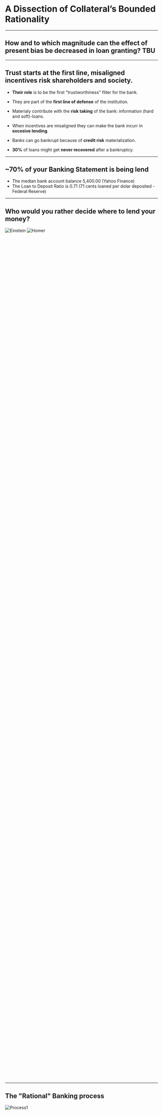 <!-- .slide: class="title-slide" -->
# A Dissection of Collateral’s Bounded Rationality
</section>

---
<!-- .slide: class="slide-heading" -->
## How and to which magnitude can the effect of present bias be decreased in loan granting? TBU

---
<!-- .slide: class="slide-heading" -->
## Trust starts at the first line, misaligned incentives risk shareholders and society.

- **Their role** is to be the first "trustworthiness" filter for the bank.
- They are part of the **first line of defense** of the institution.
- Materialy contribute with the **risk taking** of the bank: information (hard and soft)-loans.

- When incentives are misaligned they can make the bank incurr in **excesive lending**.
- Banks can go bankrupt because of **credit risk** materialization.
- **30%** of loans might get **never recovered** after a bankruptcy.

---
<!-- .slide: class="slide-heading" -->
## ~70% of your Banking Statement is being lend

- The median bank account balance 5,400.00 (Yahoo Finance)
- The Loan to Deposit Ratio is 0.71 (71 cents loaned per dolar deposited - Federal Reserve)

---
<!-- .slide: class="slide-heading" -->
## Who would you rather decide where to lend your money?

<div class="cols" style="min-height:70vh; align-items:center; justify-items:center; gap:64px;">
  <img data-src="./images/einsten.jpg" style="max-height:60vh; width:auto;" alt="Einstein">
  <img data-src="./images/homer.webp" style="max-height:60vh; width:auto;" alt="Homer">
</div>

---
<!-- .slide: class="slide-heading" -->
## The "Rational" Banking process

<div class="r-vstack" style="height:80vh;justify-content:center;align-items:center;">
  <img data-src="./images/Figure1.png" alt="Process1" style="max-height:75vh;width:auto;display:block;">
</div>

---
<!-- .slide: class="slide-heading" -->
## Heuristics in the Banking Process  (1/2)

![Process2](./images/Figure4.png) <!-- .element: class="r-stretch" style="max-height:60vh;width:auto;" -->


--
<!-- .slide: class="slide-heading" -->
## Heuristics in the Banking Process (2/2)

![Process3](./images/Figure6.png) <!-- .element: class="r-stretch" style="max-height:60vh;width:auto;" -->

---
<!-- .slide: class="slide-heading" -->
## The Utility Function

$$
\begin{aligned}
U_t
&=\underbrace{\,w(p_t)\,v\!\big(c_t^{\text{repay}}\mid r_t\big)
+\bigl[1-w(p_t)\bigr]\,
v\!\big(c_t^{\text{default}}\mid r_t\big)\,}_{\text{within-period prospect value}}
\\[2pt]
&\quad+\;
\underbrace{\beta \sum_{\tau=t+1}^{T} \delta^{\,\tau-t}\,
\mathbb{E}\!\Big[
w(p_\tau)\,v\!\big(c_\tau^{\text{repay}}\mid r_\tau\big)
+\bigl[1-w(p_\tau)\bigr]\,
v\!\big(c_\tau^{\text{default}}\mid r_\tau\big)
\Big]}_{\text{present-biased discounted future prospect value}} \, .
\end{aligned}
$$

<table style="border-collapse:collapse; margin:auto;">
  <thead>
    <tr>
      <th style="border:1px solid #ccc; padding:6px;">Symbol</th>
      <th style="border:1px solid #ccc; padding:6px;">Meaning</th>
    </tr>
  </thead>
  <tbody>
    <tr><td style="border:1px solid #ccc; padding:6px;">$c_t$</td>
        <td style="border:1px solid #ccc; padding:6px;">Outcome at time $t$ (we specialize to $K{=}1$)</td></tr>
    <tr><td style="border:1px solid #ccc; padding:6px;">$r_t$</td>
        <td style="border:1px solid #ccc; padding:6px;">Reference point at time $t$</td></tr>
    <tr><td style="border:1px solid #ccc; padding:6px;">$p_t$</td>
        <td style="border:1px solid #ccc; padding:6px;">Objective probability of “repay” (Bernoulli prospect)</td></tr>
    <tr><td style="border:1px solid #ccc; padding:6px;">$w(\cdot)$</td>
        <td style="border:1px solid #ccc; padding:6px;">Probability-weighting function (KT’79)</td></tr>
    <tr><td style="border:1px solid #ccc; padding:6px;">$\alpha_v,\beta_v$</td>
        <td style="border:1px solid #ccc; padding:6px;">Value curvature in gains / losses (around $r_t$)</td></tr>
    <tr><td style="border:1px solid #ccc; padding:6px;">$\lambda$</td>
        <td style="border:1px solid #ccc; padding:6px;">Loss aversion ($\ge 1$)</td></tr>
    <tr><td style="border:1px solid #ccc; padding:6px;">$V_t$</td>
        <td style="border:1px solid #ccc; padding:6px;">Decision-weighted within-period value</td></tr>
    <tr><td style="border:1px solid #ccc; padding:6px;">$\beta\in(0,1]$</td>
        <td style="border:1px solid #ccc; padding:6px;">Present-bias factor (Laibson, 1997)</td></tr>
    <tr><td style="border:1px solid #ccc; padding:6px;">$\delta\in(0,1)$</td>
        <td style="border:1px solid #ccc; padding:6px;">Per-period discount factor</td></tr>
    <tr><td style="border:1px solid #ccc; padding:6px;">$T$</td>
        <td style="border:1px solid #ccc; padding:6px;">Horizon</td></tr>
  </tbody>
</table>

--

<!-- .slide: class="slide-heading" -->
## The Decision Rule Our Decision Maker Follows

Utility for each scenario is computed via the KT’79 value $v(\cdot\mid r)$ for the corresponding outcomes.

**Decision-weighted expected utilities:**
$$
\mathbb{E}\!\left[U\mid \text{Accept}\right] \;=\; w(p)\,U_1 \;+\; \bigl[1-w(p)\bigr]\,U_2,
\qquad
\mathbb{E}\!\left[U\mid \text{Reject}\right] \;=\; w(p)\,U_3 \;+\; \bigl[1-w(p)\bigr]\,U_4.
$$

- When **Right**:
  - $U_1$: accept a good loan (repay).
  - $U_4$: reject a bad loan (default).
- When **Wrong**:
  - $U_3$: Type I (reject a good loan).
  - $U_2$: Type II (accept a bad loan).

In a multi-scenario task, rank by the expected value above (largest to smallest).

--

<!-- .slide: class="slide-heading" -->
## Intertemporal Choice Component (Laibson, 1997)

$$
U_t \;=\; V_t \;+\; \beta \sum_{\tau = t+1}^{T} \delta^{\,\tau - t}\, \mathbb{E}\!\left[V_\tau\right]
$$

Where,

- $V_t$ : KT’79 decision-weighted within-period value (relative to $r_t$)  
- $\beta$ : present-bias parameter $\beta \in(0,1]$  
- $\delta$ : discount factor $\delta\in(0,1)$  
- $T$ : the time horizon

--

<!-- .slide: class="slide-heading" -->
## Reference Formation (Kőszegi & Rabin, 2006)

We adopt expectations-based **reference formation** for $r_t$ (e.g., $r_t=\mathbb{E}_{t-1}[c_t]$ or partial adaptation).
Within-period value follows Kahneman–Tversky (1979) Prospect Theory (see “The Utility Function”).

--

<!-- .slide: class="slide-heading" -->
## Prospect Theory Value Around the Reference (Kahneman–Tversky, 1979)

$$
v(c_t\mid r_t)=
\begin{cases}
(c_t-r_t)^{\alpha_v}, & c_t\ge r_t,\\[4pt]
-\lambda\,(r_t-c_t)^{\beta_v}, & c_t< r_t,
\end{cases}
\qquad \alpha_v,\beta_v\in(0,1],\ \lambda\ge 1.
$$

Decision weighting for a Bernoulli prospect (repay vs default):
$$
V_t \;=\; w(p_t)\,v\!\big(c_t^{\text{repay}}\mid r_t\big)
      \;+\; \bigl[1-w(p_t)\bigr]\,v\!\big(c_t^{\text{default}}\mid r_t\big).
$$

--

<!-- .slide: class="slide-heading" -->
## Hybrid Model (Present Bias + Prospect Theory + Attention)

$$
U_t \;=\; V_t \;+\; \beta \sum_{\tau=t+1}^{T} \delta^{\,\tau-t}\,\mathbb{E}\!\left[V_\tau\right],
\quad
V_t \;=\; w(p_t)\,v(c_t^{\text{repay}}\mid r_t)+\bigl[1-w(p_t)\bigr]\,v(c_t^{\text{default}}\mid r_t).
$$

--

<!-- .slide: class="slide-heading" -->
## To be Consistent with De Clippel Ancillary Conditions

- $A_t$: available menu  
- $F(A_t)$: feasible attention sets  
- $S_t \subseteq A_t$: endogenous consideration set  

**Feasible utility path:**
$$
\tilde{U}_t
=\max_{c_t\in S_t}\Big[
  V_t(c_t\mid r_t)
  + \beta \sum_{\tau=t+1}^{T}\delta^{\tau-t}\,
    \mathbb{E}_{S_\tau}\!\big[ V_\tau(c_\tau\mid r_\tau) \big]
\Big],
\quad S_t\in F(A_t),\ \ V_t(c_t\mid r_t)\ge \theta_t.
$$

---
<!-- .slide: class="slide-heading" -->
## A Blur in the Perceived Feasibility Frontier

<div class="cols" style="min-height:70vh; align-items:center; justify-items:center; gap:64px;">
  <img data-src="./images/frontier1.png" style="max-height:60vh; width:auto;" alt="Frontier1">
  <img data-src="./images/frontier2.png" style="max-height:60vh; width:auto;" alt="Frontier2">
</div>

--
<!-- .slide: class="slide-heading" -->
## The effect of an Ancillary condition "d" (Clippel, Nd)

- $\Psi$ : bias (present bias)
- $\lambda$ : risk preference
- Decision set:

$$L=C(\{ x,y \}, \Psi, \lambda) \textnormal{ where, } (x,y)\in \mathbb{R}^2_+ $$

And the frontier:

$$y=\left(1-\left(\frac{x}{\psi}\right)^{1-\lambda}\right)^{1-\lambda}$$

--
<!-- .slide: class="slide-heading" -->
## The Frontier perception shift and inter-temporal effect

- Distorded decision set:
$$\psi_t=\psi(\psi_{t-1},A_t)$$
- Inter-temporal effect of time dependency:
$$\text{where, } x\in [0,\psi_t] \text{ and, } \lambda \in (0,1)$$


---
<!-- .slide: class="slide-heading" -->
## Experimental Design

- Lab Experiment
- Field Experiment

--
<!-- .slide: class="slide-heading" -->
## Our Lab Experiment

<table style="border-collapse:collapse; margin:auto;">
  <thead>
    <tr>
      <th style="border:1px solid #ccc; padding:6px;"></th>
      <th colspan="2" style="border:1px solid #ccc; padding:6px; text-align:center;">Time Delay</th>
    </tr>
    <tr>
      <th style="border:1px solid #ccc; padding:6px; text-align:left;">Incentive Adjustment</th>
      <th style="border:1px solid #ccc; padding:6px; text-align:center;">Yes</th>
      <th style="border:1px solid #ccc; padding:6px; text-align:center;">No</th>
    </tr>
  </thead>
  <tbody>
    <tr>
      <td style="border:1px solid #ccc; padding:6px;"><strong>Yes</strong></td>
      <td style="border:1px solid #ccc; padding:6px; text-align:center;">Treatment 3</td>
      <td style="border:1px solid #ccc; padding:6px; text-align:center;">Treatment 2</td>
    </tr>
    <tr>
      <td style="border:1px solid #ccc; padding:6px;"><strong>No</strong></td>
      <td style="border:1px solid #ccc; padding:6px; text-align:center;">Treatment 1</td>
      <td style="border:1px solid #ccc; padding:6px; text-align:center;">Control</td>
    </tr>
  </tbody>
</table>

--
<!-- .slide: class="slide-heading" -->
## The Subject's Measures

- Risk Aversion (Holt and Laury, 2002)
- Short-term Impatience (Andreoni, 2012)
- Risk Seeking (Eckel and Grossman, 2002)
- DOSPERT - Risk Taking (Blais and Weber, 2006)

--
<!-- .slide: class="slide-heading" -->
## A Decision Making Situation

- Loan Officer Training in 5 minutes
- Decision making - rank from most to least chances of repayment (5 decisions)

<section>
  <div style="display:grid; grid-template-columns: 1.1fr .9fr; gap:16px; align-items:start; max-width:1100px; margin:0 auto;">

    <!-- Panel: Application -->
    <div style="border:1px solid #c9ced6; border-radius:12px; overflow:hidden; box-shadow:0 2px 12px rgba(0,0,0,.05);">
      <div style="background:#0b3d5c; color:#fff; padding:10px 14px; font-weight:700;">CREDIT APPLICATION A</div>
      <div style="padding:14px; background:#f8fafc;">
        <table style="width:100%; border-collapse:separate; border-spacing:0 8px; font-family: ui-monospace, SFMono-Regular, Menlo, Monaco, Consolas, 'Liberation Mono', monospace;">
          <tr><td style="color:#5b6573;">Amount Requested</td><td style="text-align:right; font-weight:700;">$10,000.00</td></tr>
          <tr><td style="color:#5b6573;">Term</td><td style="text-align:right;">36 periods</td></tr>
          <tr><td style="color:#5b6573;">Payment Frequency</td><td style="text-align:right;">Monthly <span style="padding:2px 6px; border:1px solid #c9ced6; border-radius:4px; background:#eef3f8;">X</span></td></tr>
          <tr><td style="color:#5b6573;">Installment (payment)</td><td style="text-align:right; font-weight:700;">$346.65</td></tr>
          <tr><td style="color:#5b6573;">Purpose of Credit</td><td style="text-align:right;">Consumer</td></tr>
          <tr><td style="color:#5b6573;">Type of Collateral</td><td style="text-align:right;">Mortgage-backed</td></tr>
          <tr><td style="color:#5b6573;">Source of Income</td><td style="text-align:right;">Private employee (5 years)</td></tr>
          <tr><td style="color:#5b6573;">Score</td><td style="text-align:right;">AAA (950; positive bureau history – 10 years)</td></tr>
          <tr><td style="color:#5b6573;">Total Consolidated Risk</td><td style="text-align:right; font-weight:700;">$10,000.00</td></tr>
        </table>
      </div>
    </div>

    <!-- Panel: Payment Capacity Analysis -->
    <div style="border:1px solid #c9ced6; border-radius:12px; overflow:hidden; box-shadow:0 2px 12px rgba(0,0,0,.05);">
      <div style="background:#0b3d5c; color:#fff; padding:10px 14px; font-weight:700;">Payment Capacity Analysis</div>
      <div style="padding:14px;">

        <table style="width:100%; border-collapse:separate; border-spacing:0 6px; margin-bottom:12px; font-family: ui-monospace, SFMono-Regular, Menlo, Monaco, Consolas, 'Liberation Mono', monospace;">
          <thead>
            <tr>
              <th style="text-align:left; color:#5b6573;">Assets</th>
              <th style="text-align:right; color:#5b6573;">Value</th>
              <th></th>
              <th style="text-align:left; color:#5b6573;">Liabilities</th>
              <th style="text-align:right; color:#5b6573;">Value</th>
            </tr>
          </thead>
          <tbody>
            <tr><td>Real Estate</td><td style="text-align:right;">$20,000.00</td><td></td><td>Secured Bank Debt</td><td style="text-align:right;">$19,120.89</td></tr>
            <tr><td>Other Assets</td><td style="text-align:right;">$10,000.00</td><td></td><td>Short-Term Liabilities</td><td style="text-align:right;">$953.75</td></tr>
          </tbody>
        </table>

        <table style="width:100%; border-collapse:separate; border-spacing:0 6px; font-family: ui-monospace, SFMono-Regular, Menlo, Monaco, Consolas, 'Liberation Mono', monospace;">
          <thead>
            <tr>
              <th style="text-align:left; color:#5b6573;">Income / Expense</th>
              <th style="text-align:right; color:#5b6573;">Amount</th>
              <th></th>
              <th style="text-align:left; color:#5b6573;">Income / Expense</th>
              <th style="text-align:right; color:#5b6573;">Amount</th>
            </tr>
          </thead>
          <tbody>
            <tr><td>Income</td><td style="text-align:right;">$1,247.55</td><td></td><td>Financial Expenses</td><td style="text-align:right;">$459.80</td></tr>
            <tr><td>Family Expenses</td><td style="text-align:right;">$98.00</td><td></td><td>Net Savings</td><td style="text-align:right; font-weight:700;">$689.75</td></tr>
            <tr><td style="color:#5b6573;">Total Expenses</td><td style="text-align:right;">$557.80</td><td></td><td></td><td></td></tr>
          </tbody>
        </table>

      </div>
    </div>

  </div>
</section>


--
<!-- .slide: class="slide-heading" -->
## The Field Experiment

1. Loan Officers undergo a "regular" workshop.
2. Fill surveys (behavioral traits).
3. They have to make decision sets
4. Start an unrelated training.
5. HR provides Stimuli
6. They have to make decisions sets

---
<!-- .slide: class="slide-heading" -->
## Preliminary Results

| Category              | Details                                                                 |
|----------------------|--------------------------------------------------------------------------|
| Participants (n)     | 42 loan officers                                                         |
| Age range            | 25–45 years                                                              |
| Gender               | 17 male, 25 female                                                       |
| Experience (role)    | 2 months – 10 years                                                      |
| Context              | During a scheduled training                                              |
| Instruments          | DOSPERT test; Holt–Laury risk test                                       |
| Decision sets        | Based on current bank standards, pre & post stimuli                      |
| Stimulus             | HR announced a change to bonus calculation (vs. status quo)              |

--

| Outcome                                  | Result / Interpretation                                                                 |
|------------------------------------------|------------------------------------------------------------------------------------------|
| Loan decision accuracy                    | Increased from 46% to 53% when present bias was deactivated                             |
| Collective risk preferences               | Shifted in the very short term, then converged back toward baseline                     |
| Statistical power                         | Study underpowered; ~290 participants estimated for statistical significance            |


--

<!-- .slide: class="slide-heading" -->
## Better Decision Makers (In Average)

<!-- .slide: class="img-center" -->

<div style="display:grid; place-items:center; min-height:80vh;">
  <img src="./images/Accuracy_2.png"
       alt="Accuracy figure"
       style="max-width:90%; max-height:85vh;" />
</div>

--

<!-- .slide: class="slide-heading" -->
## Less willing to take risks (for a bit)

<!-- .slide: class="img-center" -->

<div style="display:grid; place-items:center; min-height:80vh;">
  <img src="./images/Risk_Preference_Trajectories.png"
       alt="Accuracy figure"
       style="max-width:90%; max-height:85vh;" />
</div>

---
<!-- .slide: class="slide-heading" -->
## Empirical Strategy Using MLE

**From the Experiments**
- Risk (Holt–Laury) $R^{HL}$
- Eckel–Grossman $R^{EG}$
- DOSPERT $R^{DOS}$
- Impatience $S^{imp}$
- Delay indicator $D$

--

## From Theory to Econometrics (Ordered Probit)

**Latent index** for trial $i$ (subject $g$):

$$
y_i^\ast = m_i'\theta + \varepsilon_i, \qquad \varepsilon_i \sim \mathcal{N}(0,1)
$$

Observed category $y_i \in \{1,\dots,J\}$ via cutpoints  
$\mu_0=-\infty < \mu_1 < \dots < \mu_{J-1} < \mu_J=+\infty$:

$$
P(y_i=j) = \Phi(\mu_j - m_i'\theta) - \Phi(\mu_{j-1} - m_i'\theta)
$$

**Design of $m_i$:**
- **Present bias:** $D_i$, $S^{imp}_g$, $D_i \times S^{imp}_g$
- **Prospect Theory features:**
  - Gain/loss indicator relative to $r_t$: $\mathbb{1}\{c_t \gtrless r_t\}$
  - Magnitude terms: $|c_t-r_t|$ (and interactions for curvature proxies)
  - Loss-side asymmetry proxy (for $\lambda$): $\mathbb{1}\{c_t<r_t\}\times |c_t-r_t|$
  - Probability level $p_t$ and small/large-$p$ bins (for $w(\cdot)$ sensitivity)
- **Attention / consideration set:** menu size, time pressure, salience flags, process-tracing counts (hover/time on collateral vs cash-flow)
- **Controls:** stakes, variance, information load

**Heteroskedasticity:**  
$\mathrm{Var}(\varepsilon_i)=\sigma_i^2=\exp(w_i'\kappa)$  
$\Rightarrow\; P(y_i=j)=\Phi\!\Big(\frac{\mu_j-m_i'\theta}{\sigma_i}\Big)-\Phi\!\Big(\frac{\mu_{j-1}-m_i'\theta}{\sigma_i}\Big)$

**Panel heterogeneity:**  
Random intercept $b_g\sim\mathcal{N}(0,\sigma_b^2)$  
$$
y_{ig}^\ast = m_{ig}'\theta + b_g + \varepsilon_{ig}.
$$

<!-- Note: using $\theta$ for the regression coefficients avoids collision with the present-bias parameter $\beta$ in the theory. -->

--

## Estimation, Tests, and Extensions (MLE / QMLE)

**Log-likelihood** (maximize over $\theta$, $\mu$, and optionally $\kappa$, $\sigma_b^2$):

$$
\ell = \sum_{i=1}^n \sum_{j=1}^J 
\mathbf{1}\{y_i=j\} \,
\log \Big[
\Phi(\mu_j - m_i'\theta) - \Phi(\mu_{j-1} - m_i'\theta)
\Big]
$$

- **Inference:** Fisher or observed information; robust (sandwich) SEs for QMLE.
- **Identification:** ordered scale (fix $\mathrm{Var}(\varepsilon)=1$).

--

**Key hypotheses:**

- *Present bias:* $H_0:\; D=0,\; S^{imp}=0,\; D\times S^{imp}=0$
- *Prospect Theory channels:* joint tests on gain/loss asymmetry and $p_t$-sensitivity terms (proxies for $\lambda$ and $w(\cdot)$)
- *Attention/consideration:* menu size / salience / time pressure predictors jointly zero
- *Panel heterogeneity:* $H_0:\; \sigma_b^2 = 0$

**Extensions:**
- **Correctness linkage:** bivariate (ordered probit + probit) with $\mathrm{Corr}(\varepsilon,\nu)=\rho$
- **Ranked decisions:** Plackett–Luce (exploded logit) or composite *pairwise probit*
- **Stopping / satisficing:** sequential block → threshold model for first-hit times (identifies $\theta_t$)
- **Reporting:** marginal effects by delay/impatience; threshold plots; subject random effects; predictive accuracy

---
<!-- .slide: class="slide-heading" -->
## Q&A